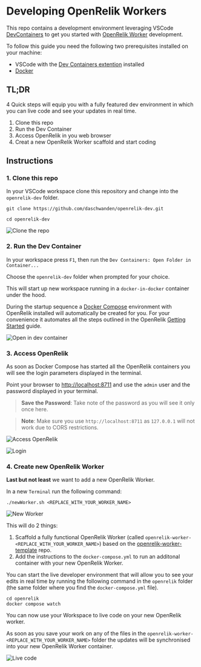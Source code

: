 # Developing OpenRelik Workers

This repo contains a development environment leveraging VSCode [DevContainers](https://code.visualstudio.com/docs/devcontainers/containers) to get you started with [OpenRelik Worker](https://openrelik.org/docs/architecture/) development.

To follow this guide you need the following two prerequisites installed on your machine:
- VSCode with the [Dev Containers extention](https://marketplace.visualstudio.com/items?itemName=ms-vscode-remote.remote-containers) installed
- [Docker](https://www.docker.com/get-started/)

## TL;DR

4 Quick steps will equip you with a fully featured dev environment in which you can live code and see your updates in real time.
1. Clone this repo
2. Run the Dev Container
3. Access OpenRelik in you web browser
4. Creat a new OpenRelik Worker scaffold and start coding

## Instructions

### 1. Clone this repo

In your VSCode workspace clone this repository and change into the ```openrelik-dev``` folder.
```console
git clone https://github.com/daschwanden/openrelik-dev.git

cd openrelik-dev
```

![Clone the repo](./images/clone-the-repo.png "Clone the repo")

### 2. Run the Dev Container

In your workspace press ```F1```, then run the ```Dev Containers: Open Folder in Container...```

Choose the ```openrelik-dev``` folder when prompted for your choice.

This will start up new workspace running in a ```docker-in-docker``` container under the hood.

During the startup sequence a [Docker Compose](https://docs.docker.com/compose/) environment with OpenRelik installed will automatically be created for you.
For your convenience it automates all the steps outlined in the OpenRelik [Getting Started](https://openrelik.org/docs/getting-started/) guide.

![Open in dev container](./images/open-in-container.png "Open in dev container")

### 3. Access OpenRelik

As soon as Docker Compose has started all the OpenRelik containers you will see the login parameters displayed in the terminal.

Point your browser to [http://localhost:8711](http://localhost:8711) and use the ```admin``` user and the password displayed in your terminal.

> **Save the Password**: Take note of the password as you will see it only once here.

> **Note**: Make sure you use ```http://localhost:8711``` as ```127.0.0.1``` will not work due to CORS restrictions.

![Access OpenRelik](./images/access-openrelik.png "Access OpenRelik")

![Login](./images/login.png "Login")

### 4. Create new OpenRelik Worker

**Last but not least** we want to add a new OpenRelik Worker.

In a new ```Terminal``` run the following command:

```console
./newWorker.sh <REPLACE_WITH_YOUR_WORKER_NAME>
```

![New Worker](./images/new-worker.png "New Worker")

This will do 2 things:
1. Scaffold a fully functional OpenRelik Worker (called ```openrelik-worker-<REPLACE_WITH_YOUR_WORKER_NAME>```) based on the [openrelik-worker-template](https://github.com/openrelik/openrelik-worker-template) repo.
2. Add the instructions to the ```docker-compose.yml``` to run an additonal container with your new OpenRelik Worker.

You can start the live developer environment that will allow you to see your edits in real time by running the following command in the ```openrelik``` folder (the same folder where you find the ```docker-compose.yml``` file).

```console
cd openrelik
docker compose watch
```

You can now use your Workspace to live code on your new OpenRelik worker.

As soon as you save your work on any of the files in the ```openrelik-worker-<REPLACE_WITH_YOUR_WORKER_NAME>``` folder the updates will be synchronised into your new OpenRelik Worker container.

![Live code](./images/live-code.png "Live code")
